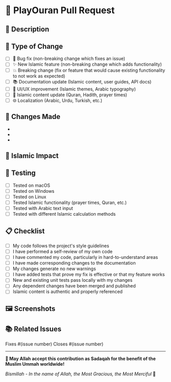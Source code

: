 # 🌙 PlayOuran Pull Request

## 📝 Description
<!-- Describe your changes in detail for the Muslim community -->

## 🎯 Type of Change
<!-- Please mark the relevant options -->
- [ ] 🐛 Bug fix (non-breaking change which fixes an issue)
- [ ] ✨ New Islamic feature (non-breaking change which adds functionality)
- [ ] 💥 Breaking change (fix or feature that would cause existing functionality to not work as expected)
- [ ] 📚 Documentation update (Islamic content, user guides, API docs)
- [ ] 🎨 UI/UX improvement (Islamic themes, Arabic typography)
- [ ] 🕌 Islamic content update (Quran, Hadith, prayer times)
- [ ] 🌐 Localization (Arabic, Urdu, Turkish, etc.)

## 🔄 Changes Made
<!-- List the specific changes you made -->
- 
- 
- 

## 🕌 Islamic Impact
<!-- How do these changes benefit the Muslim community? -->

## 🧪 Testing
<!-- Describe the tests you ran to verify your changes -->
- [ ] Tested on macOS
- [ ] Tested on Windows
- [ ] Tested on Linux
- [ ] Tested Islamic functionality (prayer times, Quran, etc.)
- [ ] Tested with Arabic text input
- [ ] Tested with different Islamic calculation methods

## 📋 Checklist
<!-- Mark completed items with [x] -->
- [ ] My code follows the project's style guidelines
- [ ] I have performed a self-review of my own code
- [ ] I have commented my code, particularly in hard-to-understand areas
- [ ] I have made corresponding changes to the documentation
- [ ] My changes generate no new warnings
- [ ] I have added tests that prove my fix is effective or that my feature works
- [ ] New and existing unit tests pass locally with my changes
- [ ] Any dependent changes have been merged and published
- [ ] Islamic content is authentic and properly referenced

## 🖼️ Screenshots
<!-- If applicable, add screenshots showing the changes -->

## 📚 Related Issues
<!-- Link any related issues -->
Fixes #(issue number)
Closes #(issue number)

---

**🤲 May Allah accept this contribution as Sadaqah for the benefit of the Muslim Ummah worldwide!**

*Bismillah - In the name of Allah, the Most Gracious, the Most Merciful* 🌙